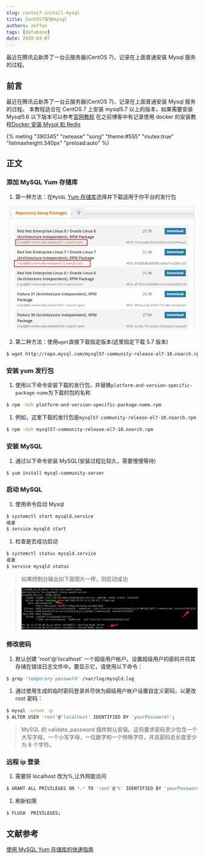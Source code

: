```yaml
---
slug: centos7-install-mysql
title: CentOS7安装mysql
authors: zeffon
tags: [database]
date: 2020-03-07
---
```


最近在腾讯云新弄了一台云服务器(CentOS 7)，记录在上面普通安装 Mysql 服务的过程。

<!--truncate-->

## 前言

最近在腾讯云新弄了一台云服务器(CentOS 7)，记录在上面普通安装 Mysql 服务的过程。
本教程适合在 CentOS 7 上安装 mysql5.7 以上的版本，如果需要安装 Mysql5.6 以下版本可以参考[官网教程](https://dev.mysql.com/doc/mysql-yum-repo-quick-guide/en/)
在之前博客中有记录使用 docker 的安装教程[Docker 安装 Mysql 和 Redis](https://www.yuque.com/zeffon/blog/cvudeh)

{% meting "390345" "netease" "song" "theme:#555" "mutex:true" "listmaxheight:340px" "preload:auto" %}

## 正文

### 添加 MySQL Yum 存储库

1. 第一种方法：在`MySQL` [Yum 存储库](https://dev.mysql.com/downloads/repo/yum/)选择并下载适用于你平台的发行包

![07-01-yum-list.png](./img/03/07-01-yum-list.png)

2. 第二种方法：使用`wget`直接下载指定版本(这里指定下载 5.7 版本)

```sh
$ wget http://repo.mysql.com/mysql57-community-release-el7-10.noarch.rpm
```

### 安装 yum 发行包

1. 使用以下命令安装下载的发行包，并替换`platform-and-version-specific-package-name`为下载的包的名称

```sh
$ rpm -Uvh platform-and-version-specific-package-name.rpm
```

1. 例如，这里下载的发行包是`mysql57-community-release-el7-10.noarch.rpm`

```sh
$ rpm -Uvh mysql57-community-release-el7-10.noarch.rpm
```

### 安装 MySQL

1. 通过以下命令安装 MySQL(安装过程比较久，需要慢慢等待)

```sh
$ yum install mysql-community-server
```

### 启动 MySQL

1. 使用命令启动 Mysql

```sh
$ systemctl start mysqld.service
或者
$ service mysqld start
```

1. 检查是否成功启动

```sh
$ systemctl status mysqld.service
或者
$ service mysqld status
```

> 如果控制台输出如下面图片一样，则启动成功

> ![07-02-mysql-status.png](./img/03/07-02-mysql-status.png)

### 修改密码

1. 默认创建 'root'@'localhost' 一个超级用户帐户。设置超级用户的密码并将其存储在错误日志文件中。要显示它，请使用以下命令：

```sh
$ grep 'temporary password' /var/log/mysqld.log
```

1. 通过使用生成的临时密码登录并尽快为超级用户帐户设置自定义密码，以更改 root 密码：

```sh
$ mysql -uroot -p
$ ALTER USER 'root'@'localhost' IDENTIFIED BY 'yourPassword!';
```

> MySQL 的 validate_password 插件默认安装。这将要求密码至少包含一个大写字母，一个小写字母，一位数字和一个特殊字符，并且密码总长度至少为 8 个字符。

### 远程 ip 登录

1. 需要将 localhost 改为%,让外网能访问

```sh
$ GRANT ALL PRIVILEGES ON *.* TO 'root'@'%' IDENTIFIED BY 'yourPassword' WITH GRANT OPTION;
```

1. 刷新权限

```sh
$ FLUSH  PRIVILEGES;
```

## 文献参考

[使用 MySQL Yum 存储库的快速指南](https://dev.mysql.com/doc/mysql-yum-repo-quick-guide/en/)
